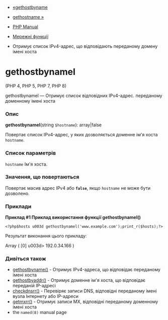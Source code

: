 - [«gethostbyname](function.gethostbyname.md)
- [gethostname »](function.gethostname.md)

- [PHP Manual](index.md)
- [Мережні функції](ref.network.md)
- Отримує список IPv4-адрес, що відповідають переданому домену
імені хоста

# gethostbynamel

(PHP 4, PHP 5, PHP 7, PHP 8)

gethostbynamel — Отримує список відповідних IPv4-адрес.
переданому доменному імені хоста

### Опис

**gethostbynamel**(string `$hostname`): array\|false

Повертає список IPv4-адрес, у яких дозволяється доменне ім'я хоста
`hostname`.

### Список параметрів

`hostname`
Ім'я хоста.

### Значення, що повертаються

Повертає масив адрес IPv4 або **`false`**, якщо `hostname` не може
бути дозволено.

### Приклади

**Приклад #1 Приклад використання функції **gethostbynamel()****

` <?php$hosts u003d gethostbynamel('www.example.com');print_r($hosts);?> `

Результат виконання цього прикладу:

Array
(
[0] u003d> 192.0.34.166
)

### Дивіться також

- [gethostbyname()](function.gethostbyname.md) - Отримує
IPv4-адреса, що відповідає переданому імені хоста
- [gethostbyaddr()](function.gethostbyaddr.md) - Отримує доменне
ім'я хоста, що відповідає переданій IP-адресі
- [checkdnsrr()](function.checkdnsrr.md) - Перевіряє записи DNS,
відповідні переданому імені вузла Інтернету або IP-адреси
- [getmxrr()](function.getmxrr.md) - Отримує записи MX,
відповідні переданому доменному імені хоста
- the `named(8)` manual page
